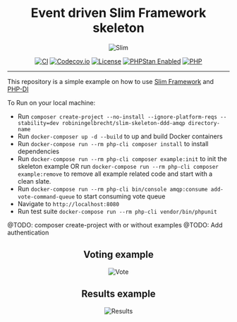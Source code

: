 <h1 align="center">Event driven Slim Framework skeleton</h1>

<p align="center">
	<img src="https://github.com/robiningelbrecht/slim-skeleton-ddd-amqp/raw/master/readme/slim-new.webp" alt="Slim">
</p>

<p align="center">
<a href="https://github.com/robiningelbrecht/slim-skeleton-ddd-amqp/actions/workflows/ci.yml"><img src="https://github.com/robiningelbrecht/slim-skeleton-ddd-amqp/actions/workflows/ci.yml/badge.svg" alt="CI"></a>
<a href="https://codecov.io/gh/robiningelbrecht/slim-skeleton-ddd-amqp" ><img src="https://codecov.io/gh/robiningelbrecht/slim-skeleton-ddd-amqp/branch/master/graph/badge.svg?token=hgnlFWvWvw" alt="Codecov.io"/></a>
<a href="https://github.com/robiningelbrecht/slim-skeleton-ddd-amqp/blob/master/LICENSE"><img src="https://img.shields.io/github/license/robiningelbrecht/slim-skeleton-ddd-amqp?color=428f7e&logo=open%20source%20initiative&logoColor=white" alt="License"></a>
<a href="https://phpstan.org/"><img src="https://img.shields.io/badge/PHPStan-level%208-succes.svg?logo=php&logoColor=white&color=31C652" alt="PHPStan Enabled"></a>
<a href="https://php.net/"><img src="https://img.shields.io/packagist/php-v/robiningelbrecht/slim-skeleton-ddd-amqp/dev-master?color=%23777bb3&logo=php&logoColor=white" alt="PHP"></a>
</p>

---

This repository is a simple example on how to use <a href="https://github.com/slimphp/Slim">Slim Framework</a> and <a href="https://github.com/PHP-DI/PHP-DI">PHP-DI</a>

To Run on your local machine:

* Run `composer create-project --no-install --ignore-platform-reqs --stability=dev robiningelbrecht/slim-skeleton-ddd-amqp directory-name`
* Run `docker-composer up -d --build` to up and build Docker containers
* Run `docker-compose run --rm php-cli composer install` to install dependencies
* Run `docker-compose run --rm php-cli composer example:init` to init the skeleton example
  OR run `docker-compose run --rm php-cli composer example:remove` to remove all example related code and start with a clean slate.
* Run `docker-compose run --rm php-cli bin/console amqp:consume add-vote-command-queue` to start consuming vote queue
* Navigate to `http://localhost:8080` 
* Run test suite `docker-compose run --rm php-cli vendor/bin/phpunit`

@TODO: composer create-project with or without examples
@TODO: Add authentication

<h2 align="center">Voting example</h2>
<p align="center">
  <img src="https://github.com/robiningelbrecht/the-coolest-pokemon/raw/master/readme/vote.webp" alt="Vote">
</p>

<h2 align="center">Results example</h2>
<p align="center">
  <img src="https://github.com/robiningelbrecht/the-coolest-pokemon/raw/master/readme/results.webp" alt="Results">
</p>
